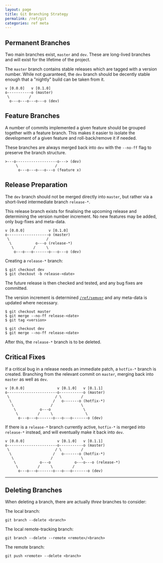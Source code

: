 ```yaml
---
layout: page
title: Git Branching Strategy
permalink: /ref/git
categories: ref meta
---
```


## Permanent Branches

Two main branches exist, `master` and `dev`. These are long-lived branches and
will exist for the lifetime of the project.

The `master` branch contains stable releases which are tagged with a version
number. While not guaranteed, the `dev` branch should be decently stable enough
that a "nightly" build can be taken from it.

```
v [0.0.0]   v [0.1.0]
o-----------o (master)
 \         /
  o---o---o---o---o (dev)
```

## Feature Branches

A number of commits implemented a given feature should be grouped together with
a feature branch. This makes it easier to isolate the development of a given
feature and roll-back/remove it if needed.

These branches are always merged back into `dev` with the `--no-ff` flag to
preserve the branch structure.

```
>---o-------------------o---> (dev)
     \                 /
      o---o---o---o---o (feature x)
```

## Release Preparation

The `dev` branch should not be merged directly into `master`, but rather via a
short-lived intermediate branch `release-*`.

This release branch exists for finalising the upcoming release and determining
the version number increment. No new features may be added, only bug-fixes and
meta-data.

```
v [0.0.0]           v [0.1.0]
o-------------------o (master)
 \                 /
  \           o---o (release-*)
   \         /     \
    o---o---o-------o---o---o (dev)
```

Creating a `release-*` branch:

```
$ git checkout dev
$ git checkout -b release-<date>
```

The future release is then checked and tested, and any bug fixes are committed.

The version increment is determined [`/ref/semver`](/ref/semver) and any
meta-data is updated where necessary.

```
$ git checkout master
$ git merge --no-ff release-<date>
$ git tag <version>
```

```
$ git checkout dev
$ git merge --no-ff release-<date>
```

After this, the `release-*` branch is to be deleted.

## Critical Fixes

If a critical bug in a release needs an immediate patch, a `hotfix-*` branch is
created. Branching from the relevant commit on `master`, merging back into
`master` as well as `dev`.

```
v [0.0.0]               v [0.1.0]   v [0.1.1]
o-----------------------o-----------o (master)
 \                     / \         /
  \                   /   o-------o (hotfix-*)
   \                 /             \
    \           o---o               \
     \         /     \               \
      o---o---o-------o---o---o-------o (dev)
```

If there is a `release-*` branch currently active, `hotfix-*` is merged into
`release-*` instead, and will eventually make it back into `dev`.

```
v [0.0.0]               v [0.1.0]   v [0.1.1]
o-----------------------o-----------o (master)
 \                     / \         /
  \                   /   o-------o (hotfix-*)
   \                 /             \
    \           o---o           o---o---o (release-*)
     \         /     \         /             
      o---o---o-------o---o---o-------o (dev)
```

---

## Deleting Branches

When deleting a branch, there are actually _three_ branches to consider:

The local branch:

`git branch --delete <branch>`

The local remote-tracking branch:

`git branch --delete --remote <remote>/<branch>`

The remote branch:

`git push <remote> --delete <branch>`
